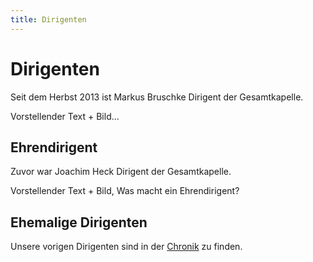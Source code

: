 ```yaml
---
title: Dirigenten
---
```


# Dirigenten

Seit dem Herbst 2013 ist Markus Bruschke Dirigent der Gesamtkapelle.

<span class="tmp">Vorstellender Text + Bild...</span>

## Ehrendirigent

Zuvor war Joachim Heck Dirigent der Gesamtkapelle. 

<span class="tmp">Vorstellender Text + Bild, Was macht ein Ehrendirigent?</span>

## Ehemalige Dirigenten

Unsere vorigen Dirigenten sind in der [Chronik](../chronik/) zu finden.
